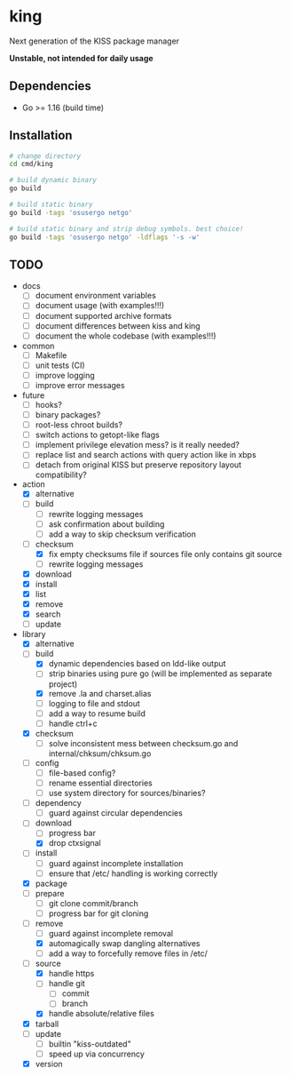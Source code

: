 # king
Next generation of the KISS package manager

**Unstable, not intended for daily usage**

## Dependencies
* Go >= 1.16 (build time)

## Installation
```sh
# change directory
cd cmd/king

# build dynamic binary
go build

# build static binary
go build -tags 'osusergo netgo'

# build static binary and strip debug symbols. best choice!
go build -tags 'osusergo netgo' -ldflags '-s -w'
```

## TODO
* docs
    * [ ] document environment variables
    * [ ] document usage (with examples!!!)
    * [ ] document supported archive formats
    * [ ] document differences between kiss and king
    * [ ] document the whole codebase (with examples!!!)
* common
    * [ ] Makefile
    * [ ] unit tests (CI)
    * [ ] improve logging
    * [ ] improve error messages
* future
    * [ ] hooks?
    * [ ] binary packages?
    * [ ] root-less chroot builds?
    * [ ] switch actions to getopt-like flags
    * [ ] implement privilege elevation mess? is it really needed?
    * [ ] replace list and search actions with query action like in xbps
    * [ ] detach from original KISS but preserve repository layout compatibility?
* action
    * [x] alternative
    * [ ] build
        * [ ] rewrite logging messages
        * [ ] ask confirmation about building
        * [ ] add a way to skip checksum verification
    * [ ] checksum
        * [x] fix empty checksums file if sources file only contains git source
        * [ ] rewrite logging messages
    * [x] download
    * [x] install
    * [x] list
    * [x] remove
    * [x] search
    * [ ] update
* library
    * [x] alternative
    * [ ] build
        * [x] dynamic dependencies based on ldd-like output
        * [ ] strip binaries using pure go (will be implemented as separate project)
        * [x] remove .la and charset.alias
        * [ ] logging to file and stdout
        * [ ] add a way to resume build
        * [ ] handle ctrl+c
    * [x] checksum
        * [ ] solve inconsistent mess between checksum.go and internal/chksum/chksum.go
    * [ ] config
        * [ ] file-based config?
        * [ ] rename essential directories
        * [ ] use system directory for sources/binaries?
    * [ ] dependency
        * [ ] guard against circular dependencies
    * [ ] download
        * [ ] progress bar
        * [x] drop ctxsignal
    * [ ] install
        * [ ] guard against incomplete installation
        * [ ] ensure that /etc/ handling is working correctly
    * [x] package
    * [ ] prepare
        * [ ] git clone commit/branch
        * [ ] progress bar for git cloning
    * [ ] remove
        * [ ] guard against incomplete removal
        * [x] automagically swap dangling alternatives
        * [ ] add a way to forcefully remove files in /etc/
    * [ ] source
        * [x] handle https
        * [ ] handle git
            * [ ] commit
            * [ ] branch
        * [x] handle absolute/relative files
    * [x] tarball
    * [ ] update
        * [ ] builtin "kiss-outdated"
        * [ ] speed up via concurrency
    * [x] version
